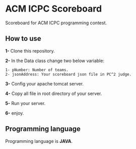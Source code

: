# ACM ICPC Scoreboard

Scoreboard for ACM ICPC programming contest.

## How to use
**1-** Clone this repository.

**2-** In the Data class change two below variable:

    1- pNumber: Number of teams.
    2- jsonAddress: Your scoreboard json file in PC^2 judge.

**3-** Config your apache tomcat server.

**4-** Copy all file in root directory of your server.

**5-** Run your server.

**6-** enjoy.

## Programming language

Programming language is **JAVA**.


